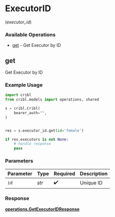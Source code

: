 # ExecutorID
(*executor_id*)

### Available Operations

* [get](#get) - Get Executor by ID

## get

Get Executor by ID

### Example Usage

```python
import cribl
from cribl.models import operations, shared

s = cribl.Cribl(
    bearer_auth="",
)


res = s.executor_id.get(id='female')

if res.executors is not None:
    # handle response
    pass
```

### Parameters

| Parameter          | Type               | Required           | Description        |
| ------------------ | ------------------ | ------------------ | ------------------ |
| `id`               | *str*              | :heavy_check_mark: | Unique ID          |


### Response

**[operations.GetExecutorIDResponse](../../models/operations/getexecutoridresponse.md)**

